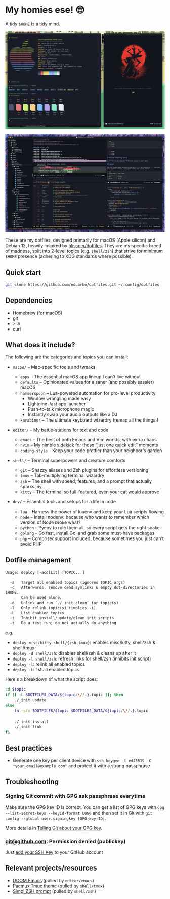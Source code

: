 # My homies ese! 😎

A tidy `$HOME` is a tidy mind.


![Kitty and Emacs - Jul-2023 Screenshot of macOS Ventura](assets/kitty-emacs.png)

![Doom Emacs - Jul-2023 Screenshot of macOS Ventura](assets/doom-emacs.png)

These are my dotfiles, designed primarily for macOS (Apple silicon) and Debian 12, heavily inspired by
[hlissner/dotfiles](https://github.com/hlissner/dotfiles). They are my specific
breed of madness, split into 2-level topics (e.g. `shell/zsh`) that strive for
minimum `$HOME` presence (adhering to XDG standards where possible).


## Quick start

```sh
git clone https://github.com/eduarbo/dotfiles.git ~/.config/dotfiles
```

## Dependencies
- [Homebrew](https://brew.sh/) (for macOS)
- git
- zsh
- curl

## What does it include?

The following are the categories and topics you can install:

- `macos/` – Mac-specific tools and tweaks
  - `apps` – The essential macOS app lineup I can't live without
  - `defaults` – Opinionated values for a saner (and possibly sassier) macOS
  - `hammerspoon` – Lua-powered automation for pro-level productivity
    - Window wrangling made easy
    - Lightning-fast app launcher
    - Push-to-talk microphone magic
    - Instantly swap your audio outputs like a DJ
  - `karabiner` – The ultimate keyboard wizardry (remap all the things!)

- `editor/` – My battle-stations for text and code
  - `emacs` – The best of both Emacs and Vim worlds, with extra chaos
  - `nvim` – My nimble sidekick for those “just one quick edit” moments
  - `coding-style` – Keep your code prettier than your neighbor's garden

- `shell/` – Terminal superpowers and creature comforts
  - `git` – Snazzy aliases and Zsh plugins for effortless versioning
  - `tmux` – Tab-multiplying terminal wizardry
  - `zsh` – The shell with speed, features, and a prompt that actually sparks joy
  - `kitty` – The terminal so full-featured, even your cat would approve

- `dev/` – Essential tools and setups for a life in code
  - `lua` – Harness the power of luaenv and keep your Lua scripts flowing
  - `node` – Install nodenv: because who wants to remember which version of Node broke what?
  - `python` – Pyenv to rule them all, so every script gets the right snake
  - `golang` – Go fast, install Go, and grab some must-have packages
  - `php` – Composer support included, because sometimes you just can’t avoid PHP


## Dotfile management

```
Usage: deploy [-acdlLit] [TOPIC...]

  -a   Target all enabled topics (ignores TOPIC args)
  -c   Afterwards, remove dead symlinks & empty dot-directories in $HOME.
       Can be used alone.
  -d   Unlink and run `./_init clean` for topic(s)
  -l   Only relink topic(s) (implies -i)
  -L   List enabled topics
  -i   Inhibit install/update/clean init scripts
  -t   Do a test run; do not actually do anything
```

e.g.
+ `deploy misc/kitty shell/{zsh,tmux}`: enables misc/kitty, shell/zsh & shell/tmux
+ `deploy -d shell/zsh`: disables shell/zsh & cleans up after it
+ `deploy -l shell/zsh`: refresh links for shell/zsh (inhibits init script)
+ `deploy -l`: relink all enabled topics
+ `deploy -L`: list all enabled topics

Here's a breakdown of what the script does:

``` sh
cd $topic
if [[ -L $DOTFILES_DATA/${topic/\//.}.topic ]]; then
    ./_init update
else
    ln -sfv $DOTFILES/$topic $DOTFILES_DATA/${topic/\//.}.topic

    ./_init install
    ./_init link
fi
```

## Best practices

- Generate one key per client device with `ssh-keygen -t ed25519 -C "your_email@example.com"` and protect it with a strong passphrase

## Troubleshooting

### Signing Git commit with GPG ask passphrase everytime

Make sure the GPG key ID is correct. You can get a list of GPG keys with
`gpg --list-secret-keys --keyid-format LONG` and then set it in Git with
`git config --global user.signingkey [GPG-key-ID]`.

More details in [Telling Git about your GPG key](https://help.github.com/articles/telling-git-about-your-gpg-key/).

### git@github.com: Permission denied (publickey)

Just [add your SSH Key](https://docs.github.com/en/authentication/connecting-to-github-with-ssh/adding-a-new-ssh-key-to-your-github-account) to your GitHub account


## Relevant projects/resources

+ [DOOM Emacs](https://github.com/doomemacs/doomemacs) (pulled by `editor/emacs`)
+ [Pacmux Tmux theme](https://github.com/eduarbo/pacmux) (pulled by `shell/tmux`)
+ [Simpl ZSH prompt](https://github.com/eduarbo/simpl) (pulled by `shell/zsh`)
